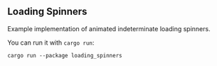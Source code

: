 ## Loading Spinners

Example implementation of animated indeterminate loading spinners.

You can run it with `cargo run`:
```
cargo run --package loading_spinners
```
